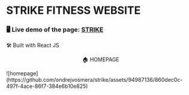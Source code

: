 # STRIKE FITNESS WEBSITE

### 🖥️ Live demo of the page: [STRIKE](https://strike-ondrejvosmera.vercel.app/)

🛠️ Built with React JS

<p align='center'>🏠 HOMEPAGE</p>
![homepage](https://github.com/ondrejvosmera/strike/assets/94987136/860dec0c-497f-4ace-86f7-384e6b10e825)
